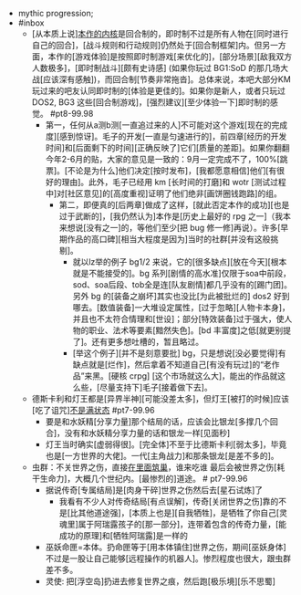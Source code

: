 - mythic progression; 
- #inbox
    - [从本质上说][本作的内核](https://tieba.baidu.com/p/7523961616)是回合制的，即时制不过是所有人物在[同时进行自己的回合]，[战斗规则和行动规则]仍然处于[回合制框架]内。但另一方面，本作的[游戏体验]是按照即时制游戏[来优化的]，[部分场景][敌我双方人数极多]，[即时制战斗][颇有史诗感] (如果你玩过 BG1:SoD 的那几场大战[应该深有感触])，而回合制[节奏非常拖沓]。总体来说，本吧大部分KM玩过来的吧友认同即时制的[体验是更佳的]。如果你是新人，或者只玩过 DOS2, BG3 这些[回合制游戏]，[强烈建议][至少体验一下]即时制的感觉。 #pt8-99.98
        - 第一，任何从a测b测[一直追过来的人]不可能对这个游戏[现在的完成度][感到惊讶]。毛子的开发[一直是匀速进行的]，前四章[经历的开发时间]和[后面剩下的时间][正确反映了]它们[质量的差距]。如果你翻翻今年2-6月的贴，大家的意见是一致的：9月一定完成不了，100%[跳票]。[不论是为什么]他们决定[按时发布]，[我都愿意相信]他们[有很好的理由]。此外，毛子已经用 km [长时间的打磨]和 wotr [测试过程中]对[社区意见]的[高度重视]证明了他们绝非[画饼圈钱跑路]的组。
            - 第二，即便真的[后两章]做成了这样，[就此否定本作的成功][也是过于武断的]，[我仍然认为]本作是[历史上最好的 rpg 之一]（我本来想说[没有之一]的，等他们至少[把 bug 修一修]再说）。许多[早期作品的高口碑][相当大程度是因为]当时的社群[并没有这般挑剔]。
                - 就以lz举的例子 bg1/2 来说，它的[很多缺点][放在今天][根本就是不能接受的]。bg 系列[剧情的高水准]仅限于soa中前段，sod、soa后段、tob全是连[队友剧情]都几乎没有的[踢门团]。另外 bg 的[装备之崩坏]其实也没比[为此被批烂的] dos2 好到哪去。[数值装备]一大堆设定属性，[过于忽略][人物卡本身]，并且也不太符合情理和[世设]；部分[特效装备]过于强大，使人物的职业、法术等要素[黯然失色]。[bd 丰富度]之低[就更别提了]。还有更多想吐槽的，暂且略过。
                - [举这个例子][并不是刻意要批] bg，只是想说[没必要觉得]有缺点就是[烂作]，然后拿着不知道自己[有没有玩过]的“老作品”来黑。[硬核 crpg] [这个市场就这么大]，能出的作品就这么些，[尽量支持下]毛子[接着做下去]。
    - 德斯卡利和灯王都是[异界半神][可能没差太多]，但灯王[被打的时候]应该[吃了诅咒][不是满状态](https://tieba.baidu.com/p/7525595241) #pt7-99.96
        - 要是和水妖精[分享力量]那个结局的话，应该会比银龙[多撑几个回合]，没有和水妖精分享力量的话和银龙一样[见面秒]
        - 灯王当时确实[虚弱得很]。[完全体]不至于比德斯卡利[弱太多]，毕竟也是[一方世界的大佬]。一代[主角战力]和那条银龙[是差不多的]。
    - 虫群：不关世界之伤，直接[在里面筑巢](https://tieba.baidu.com/p/7543867920)，谁来吃谁
最后会被世界之伤[耗干生命力]，大概几个世纪内。[最惨烈的]道途。 # pt7-99.96
        - 据说传奇[专属结局]是[肉身干碎]世界之伤然后去[星石试炼]了
            - 我看有不少人对传奇结局[有点误解]，传奇[关闭世界之伤]靠的不是[比其他道途强]，[本质上也是][自我牺牲]，是牺牲了你自己[灵魂里]属于阿瑞露孩子的[那一部分]，连带着包含的传奇力量，[能成功的原理]和[牺牲阿瑞露]是一样的
        - 巫妖命匣=本体。扔命匣等于[用本体镇住]世界之伤，期间[巫妖身体]不过是一股让自己能够[远程操作的机器人]。惨烈程度也很大，跟虫群差不多。
        - 灵使: 把[浮空岛]扔进去修复世界之痕，然后跑[极乐境][乐不思蜀]
